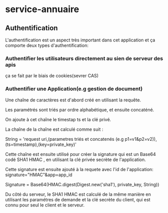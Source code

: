 service-annuaire
================

## Authentification 
L'authentification est un aspect très important dans cet application 
et ça comporte deux types d'authentification:

### Authentifier les utilisateurs directement au sien de serveur des apis
ça se fait par le biais de cookies(sevrer CAS)

### Authentifier une Application(e.g gestion de document)
Une chaîne de caractères  est d'abord créé en utilisant la requête.

Les paramétrés sont triés par ordre alphabétique, et ensuite concaténé.

On ajoute à cet chaîne le timestap ts et la clé privé.

La chaîne de la chaîne est calculé comme suit :

String = 'request uri,(parametres triés et concatenés (e.g p1=v1&p2=v2)),(ts=timestamp),(key=private_key)'

Cette chaîne est ensuite utilisé pour créer la signature qui est un Base64 codé SHA1 HMAC , en utilisant la clé privée secrète de l'application.

Cette signature est ensuite ajouté à la requete avec l'id de l'application: signature="HMAC"&app=app_id 

Signature = Base64(HMAC.digest(Digest.new('sha1'), private_key, String))

Du côté du serveur, le SHA1 HMAC est calculé de la même manière en utilisant les paramétres de demande et la clé secrète du client, qui est connu pour seul le client et le serveur.
